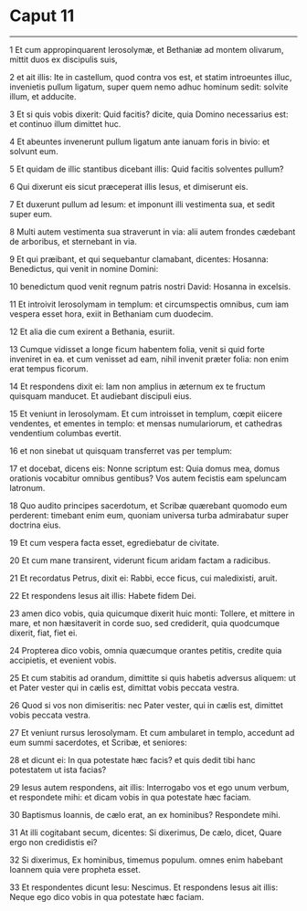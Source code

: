# Caput 11

***

1 Et cum appropinquarent Ierosolymæ, et Bethaniæ ad montem olivarum, mittit duos ex discipulis suis,

2 et ait illis: Ite in castellum, quod contra vos est, et statim introeuntes illuc, invenietis pullum ligatum, super quem nemo adhuc hominum sedit: solvite illum, et adducite.

3 Et si quis vobis dixerit: Quid facitis? dicite, quia Domino necessarius est: et continuo illum dimittet huc.

4 Et abeuntes invenerunt pullum ligatum ante ianuam foris in bivio: et solvunt eum.

5 Et quidam de illic stantibus dicebant illis: Quid facitis solventes pullum?

6 Qui dixerunt eis sicut præceperat illis Iesus, et dimiserunt eis.

7 Et duxerunt pullum ad Iesum: et imponunt illi vestimenta sua, et sedit super eum.

8 Multi autem vestimenta sua straverunt in via: alii autem frondes cædebant de arboribus, et sternebant in via.

9 Et qui præibant, et qui sequebantur clamabant, dicentes: Hosanna: Benedictus, qui venit in nomine Domini:

10 benedictum quod venit regnum patris nostri David: Hosanna in excelsis.

11 Et introivit Ierosolymam in templum: et circumspectis omnibus, cum iam vespera esset hora, exiit in Bethaniam cum duodecim.

12 Et alia die cum exirent a Bethania, esuriit.

13 Cumque vidisset a longe ficum habentem folia, venit si quid forte inveniret in ea. et cum venisset ad eam, nihil invenit præter folia: non enim erat tempus ficorum.

14 Et respondens dixit ei: Iam non amplius in æternum ex te fructum quisquam manducet. Et audiebant discipuli eius.

15 Et veniunt in Ierosolymam. Et cum introisset in templum, cœpit eiicere vendentes, et ementes in templo: et mensas numulariorum, et cathedras vendentium columbas evertit.

16 et non sinebat ut quisquam transferret vas per templum:

17 et docebat, dicens eis: Nonne scriptum est: Quia domus mea, domus orationis vocabitur omnibus gentibus? Vos autem fecistis eam speluncam latronum.

18 Quo audito principes sacerdotum, et Scribæ quærebant quomodo eum perderent: timebant enim eum, quoniam universa turba admirabatur super doctrina eius.

19 Et cum vespera facta esset, egrediebatur de civitate.

20 Et cum mane transirent, viderunt ficum aridam factam a radicibus.

21 Et recordatus Petrus, dixit ei: Rabbi, ecce ficus, cui maledixisti, aruit.

22 Et respondens Iesus ait illis: Habete fidem Dei.

23 amen dico vobis, quia quicumque dixerit huic monti: Tollere, et mittere in mare, et non hæsitaverit in corde suo, sed crediderit, quia quodcumque dixerit, fiat, fiet ei.

24 Propterea dico vobis, omnia quæcumque orantes petitis, credite quia accipietis, et evenient vobis.

25 Et cum stabitis ad orandum, dimittite si quis habetis adversus aliquem: ut et Pater vester qui in cælis est, dimittat vobis peccata vestra.

26 Quod si vos non dimiseritis: nec Pater vester, qui in cælis est, dimittet vobis peccata vestra.

27 Et veniunt rursus Ierosolymam. Et cum ambularet in templo, accedunt ad eum summi sacerdotes, et Scribæ, et seniores:

28 et dicunt ei: In qua potestate hæc facis? et quis dedit tibi hanc potestatem ut ista facias?

29 Iesus autem respondens, ait illis: Interrogabo vos et ego unum verbum, et respondete mihi: et dicam vobis in qua potestate hæc faciam.

30 Baptismus Ioannis, de cælo erat, an ex hominibus? Respondete mihi.

31 At illi cogitabant secum, dicentes: Si dixerimus, De cælo, dicet, Quare ergo non credidistis ei?

32 Si dixerimus, Ex hominibus, timemus populum. omnes enim habebant Ioannem quia vere propheta esset.

33 Et respondentes dicunt Iesu: Nescimus. Et respondens Iesus ait illis: Neque ego dico vobis in qua potestate hæc faciam.

